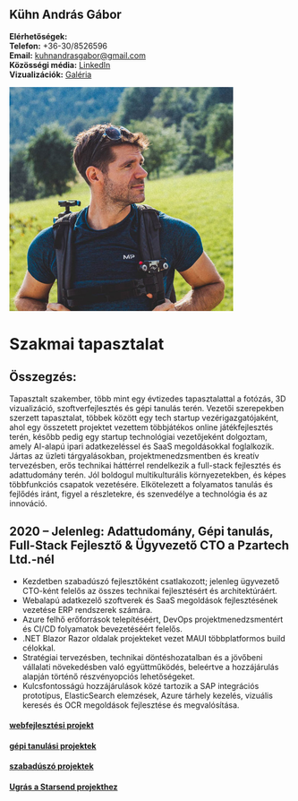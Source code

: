 ## Kühn András Gábor

**Elérhetőségek:**  
**Telefon:** +36-30/8526596  
**Email:** [kuhnandrasgabor@gmail.com](mailto:kuhnandrasgabor@gmail.com)  
**Közösségi média:** [LinkedIn](https://www.linkedin.com/in/andrew-k%C3%BChn-58251070/)  
**Vizualizációk:** [Galéria](https://drive.google.com/drive/u/1/folders/17BtC\_NqO1VWdKJ8OTOcvbAuNRcr1uOjr)

<img src="../images/profile.jpg" alt="profile_picture" style="max-width:400px;">

# Szakmai tapasztalat


## Összegzés:

Tapasztalt szakember, több mint egy évtizedes tapasztalattal a fotózás, 3D vizualizáció, szoftverfejlesztés és gépi tanulás terén. Vezetői szerepekben szerzett tapasztalat, többek között egy tech startup vezérigazgatójaként, ahol egy összetett projektet vezettem többjátékos online játékfejlesztés terén, később pedig egy startup technológiai vezetőjeként dolgoztam, amely AI-alapú ipari adatkezeléssel és SaaS megoldásokkal foglalkozik. Jártas az üzleti tárgyalásokban, projektmenedzsmentben és kreatív tervezésben, erős technikai háttérrel rendelkezik a full-stack fejlesztés és adattudomány terén. Jól boldogul multikulturális környezetekben, és képes többfunkciós csapatok vezetésére. Elkötelezett a folyamatos tanulás és fejlődés iránt, figyel a részletekre, és szenvedélye a technológia és az innováció.

## 2020 – Jelenleg: Adattudomány, Gépi tanulás, Full-Stack Fejlesztő & Ügyvezető CTO a Pzartech Ltd.-nél


* Kezdetben szabadúszó fejlesztőként csatlakozott; jelenleg ügyvezető CTO-ként felelős az összes technikai fejlesztésért és architektúráért.
* Webalapú adatkezelő szoftverek és SaaS megoldások fejlesztésének vezetése ERP rendszerek számára.
* Azure felhő erőforrások telepítéséért, DevOps projektmenedzsmentért és CI/CD folyamatok bevezetéséért felelős.
* .NET Blazor Razor oldalak projekteket vezet MAUI többplatformos build célokkal.
* Stratégiai tervezésben, technikai döntéshozatalban és a jövőbeni vállalati növekedésben való együttműködés, beleértve a hozzájárulás alapján történő részvényopciós lehetőségeket.
* Kulcsfontosságú hozzájárulások közé tartozik a SAP integrációs prototípus, ElasticSearch elemzések, Azure tárhely kezelés, vizuális keresés és OCR megoldások fejlesztése és megvalósítása.

#### [webfejlesztési projekt](../sections/experience/pzartech/pzartech-webdev_hu.md)

#### [gépi tanulási projektek](../sections/experience/pzartech/pzartech-ml_hu.md)

#### [szabadúszó projektek](../generated/sections/experience/freelance/freelance-expanded_hu.md)

#### [Ugrás a Starsend projekthez](../generated/sections/experience/starsend/starsend_hu.md)

